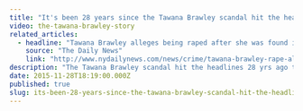 ```yaml
---
title: "It's been 28 years since the Tawana Brawley scandal hit the headlines"
video: the-tawana-brawley-story
related_articles:
  - headline: "Tawana Brawley alleges being raped after she was found in a trash bag in 1987"
    source: "The Daily News"
    link: "http://www.nydailynews.com/news/crime/tawana-brawley-rape-allegations-sparks-racial-strife-1987-article-1.2445708"
description: "The Tawana Brawley scandal hit the headlines 28 yrs ago today. Looking back on his role in the controversy, what does Reverend Al Sharpton think? "
date: 2015-11-28T18:19:00.000Z
published: true
slug: its-been-28-years-since-the-tawana-brawley-scandal-hit-the-headlines
---
```


